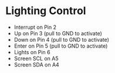 # Lighting Control #
* Interrupt on Pin 2
* Up on Pin 3 (pull to GND to activate)
* Down on Pin 4 (pull to GND to activate)
* Enter on Pin 5 (pull to GND to activate)
* Lights on Pin 6
* Screen SCL on A5
* Screen SDA on A4
